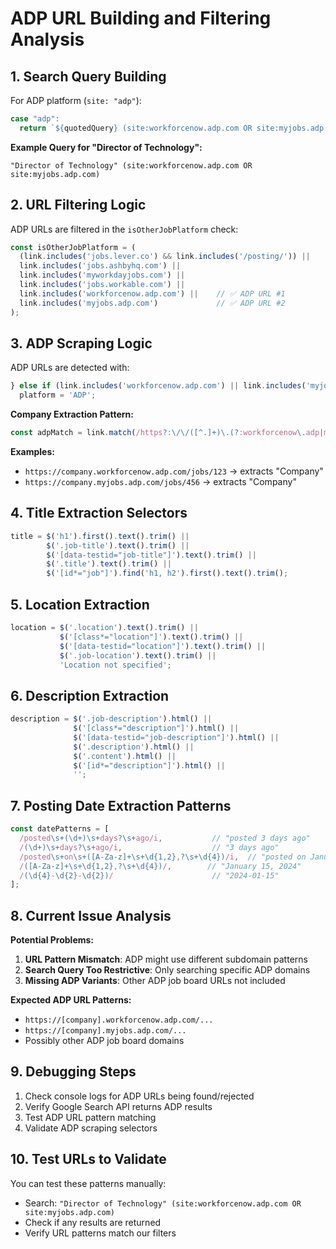# ADP URL Building and Filtering Analysis

## 1. Search Query Building

For ADP platform (`site: "adp"`):
```javascript
case "adp":
  return `${quotedQuery} (site:workforcenow.adp.com OR site:myjobs.adp.com)${locationFilter}`;
```

**Example Query for "Director of Technology":**
```
"Director of Technology" (site:workforcenow.adp.com OR site:myjobs.adp.com)
```

## 2. URL Filtering Logic

ADP URLs are filtered in the `isOtherJobPlatform` check:
```javascript
const isOtherJobPlatform = (
  (link.includes('jobs.lever.co') && link.includes('/posting/')) || 
  link.includes('jobs.ashbyhq.com') ||
  link.includes('myworkdayjobs.com') ||
  link.includes('jobs.workable.com') ||
  link.includes('workforcenow.adp.com') ||    // ✅ ADP URL #1
  link.includes('myjobs.adp.com')             // ✅ ADP URL #2
);
```

## 3. ADP Scraping Logic

ADP URLs are detected with:
```javascript
} else if (link.includes('workforcenow.adp.com') || link.includes('myjobs.adp.com')) {
  platform = 'ADP';
```

**Company Extraction Pattern:**
```javascript
const adpMatch = link.match(/https?:\/\/([^.]+)\.(?:workforcenow\.adp|myjobs\.adp)\.com/);
```

**Examples:**
- `https://company.workforcenow.adp.com/jobs/123` → extracts "Company"
- `https://company.myjobs.adp.com/jobs/456` → extracts "Company"

## 4. Title Extraction Selectors

```javascript
title = $('h1').first().text().trim() ||
        $('.job-title').text().trim() ||
        $('[data-testid="job-title"]').text().trim() ||
        $('.title').text().trim() ||
        $('[id*="job"]').find('h1, h2').first().text().trim();
```

## 5. Location Extraction

```javascript
location = $('.location').text().trim() ||
           $('[class*="location"]').text().trim() ||
           $('[data-testid="location"]').text().trim() ||
           $('.job-location').text().trim() ||
           'Location not specified';
```

## 6. Description Extraction

```javascript
description = $('.job-description').html() ||
              $('[class*="description"]').html() ||
              $('[data-testid="job-description"]').html() ||
              $('.description').html() ||
              $('.content').html() ||
              $('[id*="description"]').html() ||
              '';
```

## 7. Posting Date Extraction Patterns

```javascript
const datePatterns = [
  /posted\s+(\d+)\s+days?\s+ago/i,           // "posted 3 days ago"
  /(\d+)\s+days?\s+ago/i,                    // "3 days ago"
  /posted\s+on\s+([A-Za-z]+\s+\d{1,2},?\s+\d{4})/i,  // "posted on January 15, 2024"
  /([A-Za-z]+\s+\d{1,2},?\s+\d{4})/,        // "January 15, 2024"
  /(\d{4}-\d{2}-\d{2})/                      // "2024-01-15"
];
```

## 8. Current Issue Analysis

**Potential Problems:**
1. **URL Pattern Mismatch**: ADP might use different subdomain patterns
2. **Search Query Too Restrictive**: Only searching specific ADP domains
3. **Missing ADP Variants**: Other ADP job board URLs not included

**Expected ADP URL Patterns:**
- `https://[company].workforcenow.adp.com/...`
- `https://[company].myjobs.adp.com/...`
- Possibly other ADP job board domains

## 9. Debugging Steps

1. Check console logs for ADP URLs being found/rejected
2. Verify Google Search API returns ADP results
3. Test ADP URL pattern matching
4. Validate ADP scraping selectors

## 10. Test URLs to Validate

You can test these patterns manually:
- Search: `"Director of Technology" (site:workforcenow.adp.com OR site:myjobs.adp.com)`
- Check if any results are returned
- Verify URL patterns match our filters